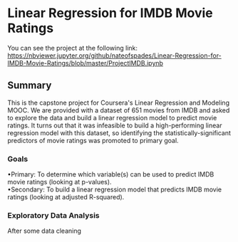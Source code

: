 # Linear Regression for IMDB Movie Ratings

You can see the project at the following link:
https://nbviewer.jupyter.org/github/nateofspades/Linear-Regression-for-IMDB-Movie-Ratings/blob/master/ProjectIMDB.ipynb

## Summary
This is the capstone project for Coursera's Linear Regression and Modeling MOOC. We are provided with a dataset of 651 movies from IMDB and asked to explore the data and build a linear regression model to predict movie ratings. It turns out that it was infeasible to build a high-performing linear regression model with this dataset, so identifying the statistically-significant predictors of movie ratings was promoted to primary goal.

### Goals
•Primary: To determine which variable(s) can be used to predict IMDB movie ratings (looking at p-values). <br />
•Secondary: To build a linear regression model that predicts IMDB movie ratings (looking at adjusted R-squared).

### Exploratory Data Analysis
After some data cleaning 
